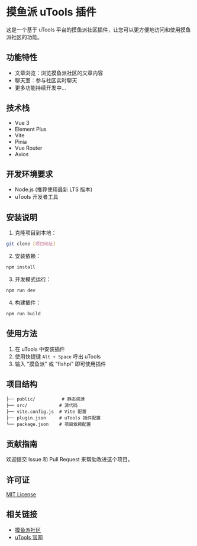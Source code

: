 # 摸鱼派 uTools 插件

这是一个基于 uTools 平台的摸鱼派社区插件，让您可以更方便地访问和使用摸鱼派社区的功能。

## 功能特性

- 文章浏览：浏览摸鱼派社区的文章内容
- 聊天室：参与社区实时聊天
- 更多功能持续开发中...

## 技术栈

- Vue 3
- Element Plus
- Vite
- Pinia
- Vue Router
- Axios

## 开发环境要求

- Node.js (推荐使用最新 LTS 版本)
- uTools 开发者工具

## 安装说明

1. 克隆项目到本地：
```bash
git clone [项目地址]
```

2. 安装依赖：
```bash
npm install
```

3. 开发模式运行：
```bash
npm run dev
```

4. 构建插件：
```bash
npm run build
```

## 使用方法

1. 在 uTools 中安装插件
2. 使用快捷键 `Alt + Space` 呼出 uTools
3. 输入 "摸鱼派" 或 "fishpi" 即可使用插件

## 项目结构

```
├── public/          # 静态资源
├── src/            # 源代码
├── vite.config.js  # Vite 配置
├── plugin.json     # uTools 插件配置
└── package.json    # 项目依赖配置
```

## 贡献指南

欢迎提交 Issue 和 Pull Request 来帮助改进这个项目。

## 许可证

[MIT License](LICENSE)

## 相关链接

- [摸鱼派社区](https://fishpi.cn)
- [uTools 官网](https://u.tools) 